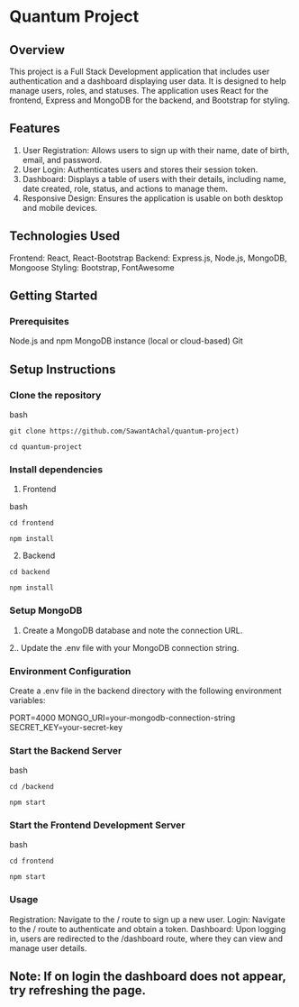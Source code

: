 # Quantum Project
## Overview
This project is a Full Stack Development application that includes user authentication and a dashboard displaying user data. It is designed to help manage users, roles, and statuses. The application uses React for the frontend, Express and MongoDB for the backend, and Bootstrap for styling.

## Features
1. User Registration: Allows users to sign up with their name, date of birth, email, and password.
2. User Login: Authenticates users and stores their session token.
3. Dashboard: Displays a table of users with their details, including name, date created, role, status, and actions to manage them.
4. Responsive Design: Ensures the application is usable on both desktop and mobile devices.

## Technologies Used
Frontend: React, React-Bootstrap
Backend: Express.js, Node.js, MongoDB, Mongoose
Styling: Bootstrap, FontAwesome

## Getting Started

### Prerequisites
Node.js and npm
MongoDB instance (local or cloud-based)
Git

## Setup Instructions

### Clone the repository

bash

```git clone https://github.com/SawantAchal/quantum-project)```

```cd quantum-project```

### Install dependencies

1. Frontend

bash

```cd frontend```

```npm install```

2. Backend
   
```cd backend```

```npm install```

### Setup MongoDB

1. Create a MongoDB database and note the connection URL.

2.. Update the .env file with your MongoDB connection string.

### Environment Configuration

Create a .env file in the backend directory with the following environment variables:

PORT=4000 
MONGO_URI=your-mongodb-connection-string 
SECRET_KEY=your-secret-key 

### Start the Backend Server

bash

```cd /backend```

```npm start```

### Start the Frontend Development Server

bash

```cd frontend```

```npm start```

### Usage
Registration: Navigate to the / route to sign up a new user.
Login: Navigate to the / route to authenticate and obtain a token.
Dashboard: Upon logging in, users are redirected to the /dashboard route, where they can view and manage user details.


## Note: If on login the dashboard does not appear, try refreshing the page.
